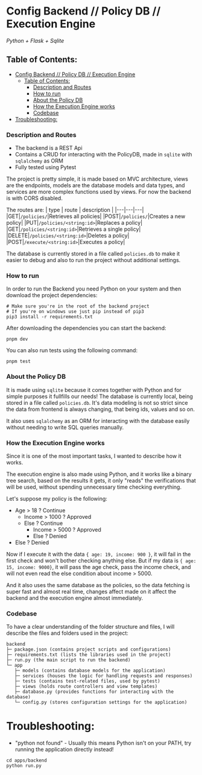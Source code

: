 # Config Backend // Policy DB // Execution Engine
_Python + Flask + Sqlite_

## Table of Contents:
- [Config Backend // Policy DB // Execution Engine](#config-backend--policy-db--execution-engine)
  - [Table of Contents:](#table-of-contents)
    - [Description and Routes](#description-and-routes)
    - [How to run](#how-to-run)
    - [About the Policy DB](#about-the-policy-db)
    - [How the Execution Engine works](#how-the-execution-engine-works)
    - [Codebase](#codebase)
- [Troubleshooting:](#troubleshooting)

### Description and Routes
- The backend is a REST Api
- Contains a CRUD for interacting with the PolicyDB, made in `sqlite` with `sqlalchemy` as ORM
- Fully tested using Pytest

The project is pretty simple, it is made based on MVC architecture, views are the endpoints, models are the database models and data types, and services are more complex functions used by views. For now the backend is with CORS disabled.

The routes are:
| type | route | description |
|---|---|---|
|GET|`/policies/`|Retrieves all policies|
|POST|`/policies/`|Creates a new policy|
|PUT|`/policies/<string:id>`|Replaces a policy|
|GET|`/policies/<string:id>`|Retrieves a single policy|
|DELETE|`/policies/<string:id>`|Deletes a policy|
|POST|`/execute/<string:id>`|Executes a policy|

The database is currently stored in a file called `policies.db` to make it easier to debug and also to run the project without additional settings.

### How to run
In order to run the Backend you need Python on your system and then download the project dependencies:
```shell
# Make sure you're in the root of the backend project
# If you're on windows use just pip instead of pip3
pip3 install -r requirements.txt
```

After downloading the dependencies you can start the backend:
```shell
pnpm dev
```

You can also run tests using the following command:
```shell
pnpm test
```

[](#how-the-execution-engine-works)
### About the Policy DB
It is made using `sqlite` because it comes together with Python and for simple purposes it fullfills our needs! The database is currently local, being stored in a file called `policies.db`. It's data modeling is not so strict since the data from frontend is always changing, that being ids, values and so on.

It also uses `sqlalchemy` as an ORM for interacting with the database easily without needing to write SQL queries manually.

### How the Execution Engine works
Since it is one of the most important tasks, I wanted to describe how it works.

The execution engine is also made using Python, and it works like a binary tree search, based on the results it gets, it only "reads" the verifications that will be used, without spending unnecessary time checking everything.

Let's suppose my policy is the following:
- Age > 18 ? Continue
  - Income > 1000 ? Approved
  - Else ? Continue
    - Income > 5000 ? Approved
    - Else ? Denied
- Else ? Denied

Now if I execute it with the data `{ age: 19, income: 900 }`, it will fail in the first check and won't bother checking anything else. But if my data is `{ age: 15, income: 9000}`, it will pass the age check, pass the income check, and will not even read the else condition about income > 5000.

And it also uses the same database as the policies, so the data fetching is super fast and almost real time, changes affect made on it affect the backend and the execution engine almost immediately.

### Codebase
To have a clear understanding of the folder structure and files, I will describe the files and folders used in the project:
```
backend
├─ package.json (contains project scripts and configurations)
├─ requirements.txt (lists the libraries used in the project)
├─ run.py (the main script to run the backend)
└─ app
   ├─ models (contains database models for the application)
   ├─ services (houses the logic for handling requests and responses)
   ├─ tests (contains test-related files, used by pytest)
   ├─ views (holds route controllers and view templates)
   ├─ database.py (provides functions for interacting with the database)
   └─ config.py (stores configuration settings for the application)
```

# Troubleshooting:
- "python not found" - Usually this means Python isn't on your PATH, try running the application directly instead!
```shell
cd apps/backend
python run.py
```